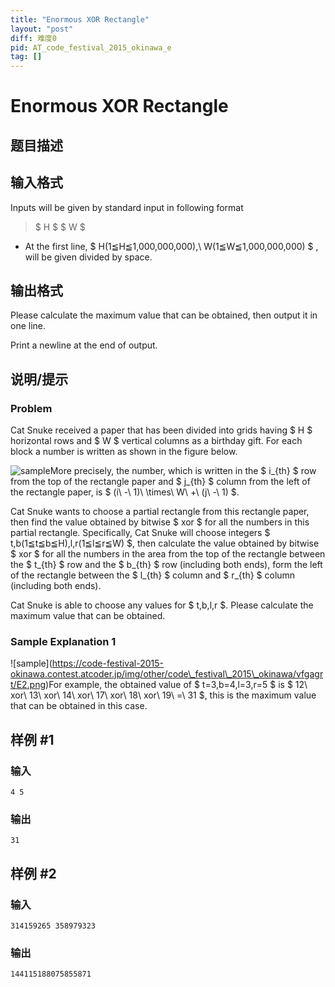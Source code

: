```yaml
---
title: "Enormous XOR Rectangle"
layout: "post"
diff: 难度0
pid: AT_code_festival_2015_okinawa_e
tag: []
---
```


# Enormous XOR Rectangle

## 题目描述

[problemUrl]: https://atcoder.jp/contests/code-festival-2015-okinawa-open/tasks/code_festival_2015_okinawa_e



## 输入格式

Inputs will be given by standard input in following format

> $ H $ $ W $

- At the first line, $ H(1≦H≦1,000,000,000),\ W(1≦W≦1,000,000,000) $ , will be given divided by space.

## 输出格式

Please calculate the maximum value that can be obtained, then output it in one line.

Print a newline at the end of output.

## 说明/提示

### Problem

Cat Snuke received a paper that has been divided into grids having $ H $ horizontal rows and $ W $ vertical columns as a birthday gift. For each block a number is written as shown in the figure below.

 ![sample](https://cdn.luogu.com.cn/upload/vjudge_pic/AT_code_festival_2015_okinawa_e/7fa30057e1dc401a3ae06128e3b8a01c6792ba76.png)More precisely, the number, which is written in the $ i_{th} $ row from the top of the rectangle paper and $ j_{th} $ column from the left of the rectangle paper, is $ (i\ -\ 1)\ \times\ W\ +\ (j\ -\ 1) $.

Cat Snuke wants to choose a partial rectangle from this rectangle paper, then find the value obtained by bitwise $ xor $ for all the numbers in this partial rectangle. Specifically, Cat Snuke will choose integers $ t,b(1≦t≦b≦H),l,r(1≦l≦r≦W) $, then calculate the value obtained by bitwise $ xor $ for all the numbers in the area from the top of the rectangle between the $ t_{th} $ row and the $ b_{th} $ row (including both ends), form the left of the rectangle between the $ l_{th} $ column and $ r_{th} $ column (including both ends).

Cat Snuke is able to choose any values for $ t,b,l,r $. Please calculate the maximum value that can be obtained.

### Sample Explanation 1

!\[sample\](https://code-festival-2015-okinawa.contest.atcoder.jp/img/other/code\_festival\_2015\_okinawa/vfgagrt/E2.png)For example, the obtained value of $ t=3,b=4,l=3,r=5 $ is $ 12\ xor\ 13\ xor\ 14\ xor\ 17\ xor\ 18\ xor\ 19\ =\ 31 $, this is the maximum value that can be obtained in this case.

## 样例 #1

### 输入

```
4 5
```

### 输出

```
31
```

## 样例 #2

### 输入

```
314159265 358979323
```

### 输出

```
144115188075855871
```

